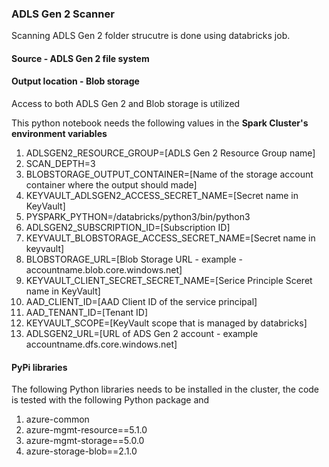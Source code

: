 ### ADLS Gen 2 Scanner

Scanning ADLS Gen 2 folder strucutre is done using databricks job. 

#### Source - ADLS Gen 2 file system
#### Output location - Blob storage 

Access to both ADLS Gen 2 and Blob storage is utilized 

This python notebook needs the following values in the **Spark Cluster's environment variables**
  
1. ADLSGEN2_RESOURCE_GROUP=[ADLS Gen 2 Resource Group name]
2. SCAN_DEPTH=3
3. BLOBSTORAGE_OUTPUT_CONTAINER=[Name of the storage account container where the output should made]
4. KEYVAULT_ADLSGEN2_ACCESS_SECRET_NAME=[Secret name in KeyVault]
5. PYSPARK_PYTHON=/databricks/python3/bin/python3
6. ADLSGEN2_SUBSCRIPTION_ID=[Subscription ID]
7. KEYVAULT_BLOBSTORAGE_ACCESS_SECRET_NAME=[Secret name in keyvault]
8. BLOBSTORAGE_URL=[Blob Storage URL - example - accountname.blob.core.windows.net]
9. KEYVAULT_CLIENT_SECRET_SECRET_NAME=[Serice Principle Sceret name in KeyVault]
10. AAD_CLIENT_ID=[AAD Client ID of the service principal]
11. AAD_TENANT_ID=[Tenant ID]
12. KEYVAULT_SCOPE=[KeyVault scope that is managed by databricks]
13. ADLSGEN2_URL=[URL of ADS Gen 2 account - example accountname.dfs.core.windows.net]

#### PyPi libraries 

The following Python libraries needs to be installed in the cluster, the code is tested with the following Python package and 

1. azure-common
2. azure-mgmt-resource==5.1.0
3. azure-mgmt-storage==5.0.0
4. azure-storage-blob==2.1.0
